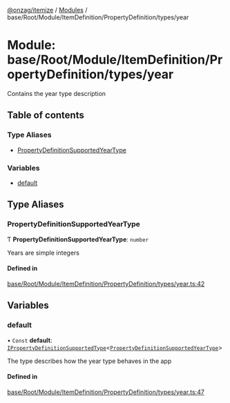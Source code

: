 [@onzag/itemize](../README.md) / [Modules](../modules.md) / base/Root/Module/ItemDefinition/PropertyDefinition/types/year

# Module: base/Root/Module/ItemDefinition/PropertyDefinition/types/year

Contains the year type description

## Table of contents

### Type Aliases

- [PropertyDefinitionSupportedYearType](base_Root_Module_ItemDefinition_PropertyDefinition_types_year.md#propertydefinitionsupportedyeartype)

### Variables

- [default](base_Root_Module_ItemDefinition_PropertyDefinition_types_year.md#default)

## Type Aliases

### PropertyDefinitionSupportedYearType

Ƭ **PropertyDefinitionSupportedYearType**: `number`

Years are simple integers

#### Defined in

[base/Root/Module/ItemDefinition/PropertyDefinition/types/year.ts:42](https://github.com/onzag/itemize/blob/59702dd5/base/Root/Module/ItemDefinition/PropertyDefinition/types/year.ts#L42)

## Variables

### default

• `Const` **default**: [`IPropertyDefinitionSupportedType`](../interfaces/base_Root_Module_ItemDefinition_PropertyDefinition_types.IPropertyDefinitionSupportedType.md)\<[`PropertyDefinitionSupportedYearType`](base_Root_Module_ItemDefinition_PropertyDefinition_types_year.md#propertydefinitionsupportedyeartype)\>

The type describes how the year type behaves in the app

#### Defined in

[base/Root/Module/ItemDefinition/PropertyDefinition/types/year.ts:47](https://github.com/onzag/itemize/blob/59702dd5/base/Root/Module/ItemDefinition/PropertyDefinition/types/year.ts#L47)
